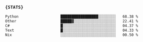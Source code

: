 ### `{STATS}` 
<!--START_SECTION:waka-->

```txt
Python                   █████████████████░░░░░░░░   68.38 %
Other                    █████▓░░░░░░░░░░░░░░░░░░░   22.41 %
C#                       █░░░░░░░░░░░░░░░░░░░░░░░░   04.37 %
Text                     █░░░░░░░░░░░░░░░░░░░░░░░░   04.33 %
Nix                      ░░░░░░░░░░░░░░░░░░░░░░░░░   00.50 %
```

<!--END_SECTION:waka-->

